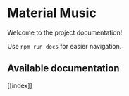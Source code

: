 # Material Music

Welcome to the project documentation!

Use `npm run docs` for easier navigation.

## Available documentation

[[index]]
